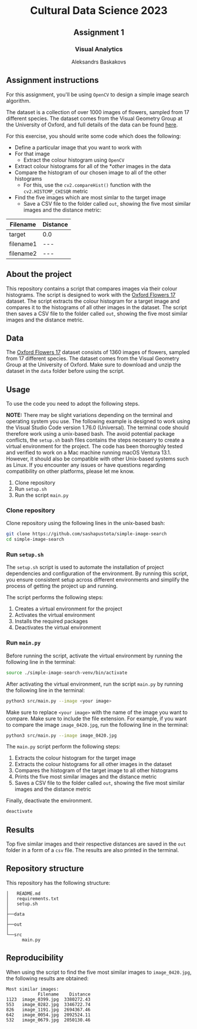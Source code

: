 <!-- PROJECT LOGO -->
<br />
<p align="center">
  <h1 align="center">Cultural Data Science 2023</h1> 
  <h2 align="center">Assignment 1</h2> 
  <h3 align="center">Visual Analytics</h3> 


  <p align="center">
    Aleksandrs Baskakovs
  </p>
</p>


<!-- Assignment instructions -->
## Assignment instructions

For this assignment, you'll be using ```OpenCV``` to design a simple image search algorithm.

The dataset is a collection of over 1000 images of flowers, sampled from 17 different species. The dataset comes from the Visual Geometry Group at the University of Oxford, and full details of the data can be found [here](https://www.robots.ox.ac.uk/~vgg/data/flowers/17/).

For this exercise, you should write some code which does the following:

- Define a particular image that you want to work with
- For that image
  - Extract the colour histogram using ```OpenCV```
- Extract colour histograms for all of the **other* images in the data
- Compare the histogram of our chosen image to all of the other histograms 
  - For this, use the ```cv2.compareHist()``` function with the ```cv2.HISTCMP_CHISQR``` metric
- Find the five images which are most simlar to the target image
  - Save a CSV file to the folder called ```out```, showing the five most similar images and the distance metric:

|Filename|Distance|
|---|---|
|target|0.0|
|filename1|---|
|filename2|---|

<!-- ABOUT THE PROJECT -->
## About the project
This repository contains a script that compares images via their colour histograms. The script is designed to work with the [Oxford Flowers 17](https://www.robots.ox.ac.uk/~vgg/data/flowers/17/) dataset. The script extracts the colour histogram for a target image and compares it to the histograms of all other images in the dataset. The script then saves a CSV file to the folder called ```out```, showing the five most similar images and the distance metric.

<!-- Data -->
## Data
The [Oxford Flowers 17](https://www.robots.ox.ac.uk/~vgg/data/flowers/17/) dataset consists of 1360 images of flowers, sampled from 17 different species. The dataset comes from the Visual Geometry Group at the University of Oxford. Make sure to download and unzip the dataset in the ```data``` folder before using the script.

<!-- USAGE -->
## Usage
To use the code you need to adopt the following steps.

**NOTE:** There may be slight variations depending on the terminal and operating system you use. The following example is designed to work using the Visual Studio Code version 1.76.0 (Universal). The terminal code should therefore work using a unix-based bash. The avoid potential package conflicts, the ```setup.sh``` bash files contains the steps necesarry to create a virtual environment for the project. The code has been thoroughly tested and verified to work on a Mac machine running macOS Ventura 13.1. However, it should also be compatible with other Unix-based systems such as Linux. If you encounter any issues or have questions regarding compatibility on other platforms, please let me know.

1. Clone repository
2. Run ``setup.sh``
3. Run the script ```main.py```

### Clone repository

Clone repository using the following lines in the unix-based bash:

```bash
git clone https://github.com/sashapustota/simple-image-search
cd simple-image-search
```

### Run ```setup.sh```

The ``setup.sh`` script is used to automate the installation of project dependencies and configuration of the environment. By running this script, you ensure consistent setup across different environments and simplify the process of getting the project up and running.

The script performs the following steps:

1. Creates a virtual environment for the project
2. Activates the virtual environment
3. Installs the required packages
4. Deactivates the virtual environment

### Run ```main.py```

Before running the script, activate the virtual environment by running the following line in the terminal:

```bash
source ./simple-image-search-venv/bin/activate
```

After activating the virtual environment, run the script ```main.py``` by running the following line in the terminal:

```bash
python3 src/main.py --image <your image>
```

Make sure to replace ```<your image>``` with the name of the image you want to compare. Make sure to include the file extension. For example, if you want to compare the image ```image_0420.jpg```, run the following line in the terminal:

```bash
python3 src/main.py --image image_0420.jpg
```

The ```main.py``` script perform the following steps:

1. Extracts the colour histogram for the target image
2. Extracts the colour histograms for all other images in the dataset
3. Compares the histogram of the target image to all other histograms
4. Prints the five most similar images and the distance metric
5. Saves a CSV file to the folder called ```out```, showing the five most similar images and the distance metric

Finally, deactivate the environment.

```bash
deactivate
```

<!-- RESULTS -->
## Results
Top five similar images and their respective distances are saved in the ```out``` folder in a form of a ```csv``` file. The results are also printed in the terminal.

<!-- REPOSITORY STRUCTURE -->
## Repository structure
This repository has the following structure:
```
│   README.md
│   requirements.txt
│   setup.sh
│
├──data
│
├──out
│
└──src
      main.py

```
<!-- REPRODUCIBILITY -->
## Reproducibility
When using the script to find the five most similar images to ```image_0420.jpg```, the following results are obtained:

```
Most similar images:
            Filename    Distance
1123  image_0399.jpg  3380272.43
553   image_0282.jpg  3346722.74
826   image_1191.jpg  2694367.46
642   image_0054.jpg  2092524.11
532   image_0679.jpg  2050130.46
```